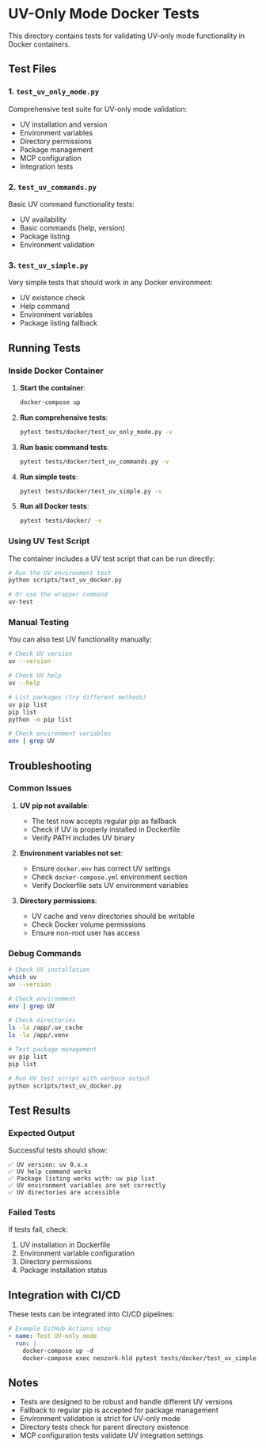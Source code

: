 # UV-Only Mode Docker Tests

This directory contains tests for validating UV-only mode functionality in Docker containers.

## Test Files

### 1. `test_uv_only_mode.py`
Comprehensive test suite for UV-only mode validation:
- UV installation and version
- Environment variables
- Directory permissions
- Package management
- MCP configuration
- Integration tests

### 2. `test_uv_commands.py`
Basic UV command functionality tests:
- UV availability
- Basic commands (help, version)
- Package listing
- Environment validation

### 3. `test_uv_simple.py`
Very simple tests that should work in any Docker environment:
- UV existence check
- Help command
- Environment variables
- Package listing fallback

## Running Tests

### Inside Docker Container

1. **Start the container**:
   ```bash
   docker-compose up
   ```

2. **Run comprehensive tests**:
   ```bash
   pytest tests/docker/test_uv_only_mode.py -v
   ```

3. **Run basic command tests**:
   ```bash
   pytest tests/docker/test_uv_commands.py -v
   ```

4. **Run simple tests**:
   ```bash
   pytest tests/docker/test_uv_simple.py -v
   ```

5. **Run all Docker tests**:
   ```bash
   pytest tests/docker/ -v
   ```

### Using UV Test Script

The container includes a UV test script that can be run directly:

```bash
# Run the UV environment test
python scripts/test_uv_docker.py

# Or use the wrapper command
uv-test
```

### Manual Testing

You can also test UV functionality manually:

```bash
# Check UV version
uv --version

# Check UV help
uv --help

# List packages (try different methods)
uv pip list
pip list
python -m pip list

# Check environment variables
env | grep UV
```

## Troubleshooting

### Common Issues

1. **UV pip not available**:
   - The test now accepts regular pip as fallback
   - Check if UV is properly installed in Dockerfile
   - Verify PATH includes UV binary

2. **Environment variables not set**:
   - Ensure `docker.env` has correct UV settings
   - Check `docker-compose.yml` environment section
   - Verify Dockerfile sets UV environment variables

3. **Directory permissions**:
   - UV cache and venv directories should be writable
   - Check Docker volume permissions
   - Ensure non-root user has access

### Debug Commands

```bash
# Check UV installation
which uv
uv --version

# Check environment
env | grep UV

# Check directories
ls -la /app/.uv_cache
ls -la /app/.venv

# Test package management
uv pip list
pip list

# Run UV test script with verbose output
python scripts/test_uv_docker.py
```

## Test Results

### Expected Output

Successful tests should show:
```
✅ UV version: uv 0.x.x
✅ UV help command works
✅ Package listing works with: uv pip list
✅ UV environment variables are set correctly
✅ UV directories are accessible
```

### Failed Tests

If tests fail, check:
1. UV installation in Dockerfile
2. Environment variable configuration
3. Directory permissions
4. Package installation status

## Integration with CI/CD

These tests can be integrated into CI/CD pipelines:

```yaml
# Example GitHub Actions step
- name: Test UV-only mode
  run: |
    docker-compose up -d
    docker-compose exec neozork-hld pytest tests/docker/test_uv_simple.py -v
```

## Notes

- Tests are designed to be robust and handle different UV versions
- Fallback to regular pip is accepted for package management
- Environment validation is strict for UV-only mode
- Directory tests check for parent directory existence
- MCP configuration tests validate UV integration settings 